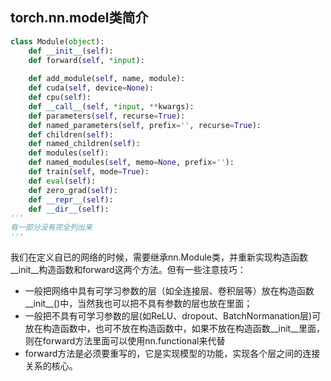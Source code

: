 ## torch.nn.model类简介
```python
class Module(object):
    def __init__(self):
    def forward(self, *input):
 
    def add_module(self, name, module):
    def cuda(self, device=None):
    def cpu(self):
    def __call__(self, *input, **kwargs):
    def parameters(self, recurse=True):
    def named_parameters(self, prefix='', recurse=True):
    def children(self):
    def named_children(self):
    def modules(self):  
    def named_modules(self, memo=None, prefix=''):
    def train(self, mode=True):
    def eval(self):
    def zero_grad(self):
    def __repr__(self):
    def __dir__(self):
'''
有一部分没有完全列出来
'''
```

我们在定义自已的网络的时候，需要继承nn.Module类，并重新实现构造函数__init__构造函数和forward这两个方法。但有一些注意技巧：
- 一般把网络中具有可学习参数的层（如全连接层、卷积层等）放在构造函数__init__()中，当然我也可以把不具有参数的层也放在里面；
- 一般把不具有可学习参数的层(如ReLU、dropout、BatchNormanation层)可放在构造函数中，也可不放在构造函数中，如果不放在构造函数__init__里面，则在forward方法里面可以使用nn.functional来代替  
- forward方法是必须要重写的，它是实现模型的功能，实现各个层之间的连接关系的核心。